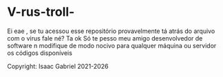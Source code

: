# V-rus-troll-

Ei eae , se tu acessou esse repositório provavelmente tá atrás do arquivo com o virus fale né? Ta ok 
Só te pesso meu amigo desenvolvedor de software n modifique de modo nocivo para qualquer máquina ou servidor os códigos disponíveis

Copyright: Isaac Gabriel 2021-2026
